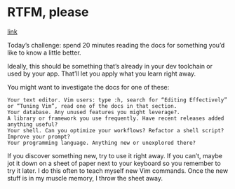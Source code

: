 # RTFM, please

[link](https://forum.codequalitychallenge.com/t/day-23-rtfm-please/822)

Today’s challenge: spend 20 minutes reading the docs for something you’d like to know a little better.

Ideally, this should be something that’s already in your dev toolchain or used by your app. That’ll let you apply what you learn right away.

You might want to investigate the docs for one of these:

    Your text editor. Vim users: type :h, search for “Editing Effectively” or “Tuning Vim”, read one of the docs in that section.
    Your database. Any unused features you might leverage?.
    A library or framework you use frequently. Have recent releases added anything useful?
    Your shell. Can you optimize your workflows? Refactor a shell script? Improve your prompt?
    Your programming language. Anything new or unexplored there?

If you discover something new, try to use it right away. If you can’t, maybe jot it down on a sheet of paper next to your keyboard so you remember to try it later. I do this often to teach myself new Vim commands. Once the new stuff is in my muscle memory, I throw the sheet away.